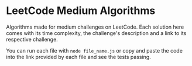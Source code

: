 # LeetCode Medium Algorithms
Algorithms made for medium challenges on LeetCode. 
Each solution here comes with its time complexity, the challenge's description and a link to its respective challenge.

You can run each file with `node file_name.js` or copy and paste the code into the link provided by each file and see the tests passing.
